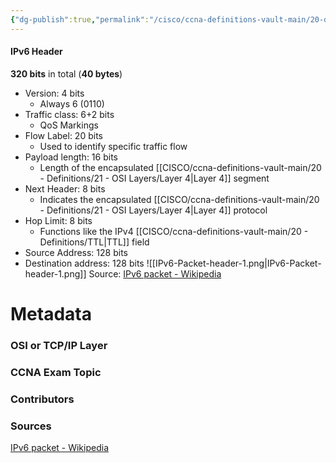 ```yaml
---
{"dg-publish":true,"permalink":"/cisco/ccna-definitions-vault-main/20-definitions/i-pv6-packet-header/","tags":["defs_ccna"]}
---
```


#### IPv6 Header
**320 bits** in total (**40 bytes**)
- Version: 4 bits
	- Always 6 (0110)
- Traffic class: 6+2 bits
	- QoS Markings
- Flow Label: 20 bits
	- Used to identify specific traffic flow
- Payload length: 16 bits
	- Length of the encapsulated [[CISCO/ccna-definitions-vault-main/20 - Definitions/21 - OSI Layers/Layer 4\|Layer 4]] segment
- Next Header: 8 bits
	- Indicates the encapsulated [[CISCO/ccna-definitions-vault-main/20 - Definitions/21 - OSI Layers/Layer 4\|Layer 4]] protocol
- Hop Limit: 8 bits
	- Functions like the IPv4 [[CISCO/ccna-definitions-vault-main/20 - Definitions/TTL\|TTL]] field
- Source Address: 128 bits
- Destination address: 128 bits
![[IPv6-Packet-header-1.png\|IPv6-Packet-header-1.png]]
Source: [IPv6 packet - Wikipedia](https://en.wikipedia.org/wiki/IPv6_packet#Fixed_header)




# Metadata
### OSI or TCP/IP Layer

### CCNA Exam Topic

### Contributors

### Sources
[IPv6 packet - Wikipedia](https://en.wikipedia.org/wiki/IPv6_packet)